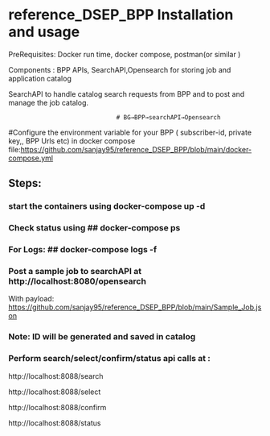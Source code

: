 # reference_DSEP_BPP Installation and usage

PreRequisites: Docker run time, docker compose, postman(or similar ) 

Components : BPP APIs, SearchAPI,Opensearch for storing job and application catalog

SearchAPI to handle catalog search requests from BPP and to post and manage the job catalog.

                                  # BG→BPP→searchAPI→Opensearch 



#Configure the environment variable for your BPP ( subscriber-id, private key,, BPP Urls etc)  in docker compose file:https://github.com/sanjay95/reference_DSEP_BPP/blob/main/docker-compose.yml


## Steps: 

### start the containers using 	      docker-compose up -d 
### Check status using 	## docker-compose ps 
### For Logs:  ## docker-compose logs -f 
### Post a sample job to searchAPI at http://localhost:8080/opensearch
With payload: https://github.com/sanjay95/reference_DSEP_BPP/blob/main/Sample_Job.json
### Note: ID will be generated and saved in catalog
 
### Perform search/select/confirm/status api calls at : 
http://localhost:8088/search

http://localhost:8088/select

http://localhost:8088/confirm

http://localhost:8088/status


